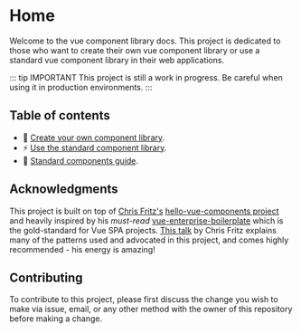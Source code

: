 # Home

Welcome to the vue component library docs. This project is dedicated to those who want to create their own vue component library or use a standard vue component library in their web applications.

::: tip IMPORTANT This project is still a work in progress. Be careful when using it in production environments. :::

## Table of contents

- :wrench: [Create your own component library](create/getting-started.html).
- :zap: [Use the standard component library](use/getting-started.html).
- :blue_book: [Standard components guide](components/component-types.html).

## Acknowledgments

This project is built on top of [Chris Fritz's](https://github.com/chrisvfritz) [hello-vue-components project](https://github.com/chrisvfritz/hello-vue-components) and heavily inspired by his _must-read_ [vue-enterprise-boilerplate](https://github.com/chrisvfritz/vue-enterprise-boilerplate) which is the gold-standard for Vue SPA projects. [This talk](https://youtu.be/7lpemgMhi0k) by Chris Fritz explains many of the patterns used and advocated in this project, and comes highly recommended - his energy is amazing!

## Contributing

To contribute to this project, please first discuss the change you wish to make via issue, email, or any other method with the owner of this repository before making a change.
